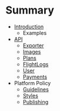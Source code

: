 # Summary

* [Introduction](README.md)
   * Examples
* [API](api-overview.md)
   * [Exporter](exporter.md)
   * [Images](images.md)
   * [Plans](plans.md)
   * [FlightLogs](flightlogs.md)
   * [User](user.md)
   * [Payments](payments.md)
* Platform Policy
   * [Guidelines](guidelines.md)
   * [Styles](styles.md)
   * [Publishing](publishing.md)

